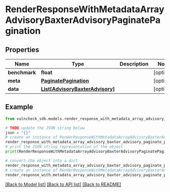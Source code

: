 # RenderResponseWithMetadataArrayAdvisoryBaxterAdvisoryPaginatePagination


## Properties

Name | Type | Description | Notes
------------ | ------------- | ------------- | -------------
**benchmark** | **float** |  | [optional] 
**meta** | [**PaginatePagination**](PaginatePagination.md) |  | [optional] 
**data** | [**List[AdvisoryBaxterAdvisory]**](AdvisoryBaxterAdvisory.md) |  | [optional] 

## Example

```python
from vulncheck_sdk.models.render_response_with_metadata_array_advisory_baxter_advisory_paginate_pagination import RenderResponseWithMetadataArrayAdvisoryBaxterAdvisoryPaginatePagination

# TODO update the JSON string below
json = "{}"
# create an instance of RenderResponseWithMetadataArrayAdvisoryBaxterAdvisoryPaginatePagination from a JSON string
render_response_with_metadata_array_advisory_baxter_advisory_paginate_pagination_instance = RenderResponseWithMetadataArrayAdvisoryBaxterAdvisoryPaginatePagination.from_json(json)
# print the JSON string representation of the object
print(RenderResponseWithMetadataArrayAdvisoryBaxterAdvisoryPaginatePagination.to_json())

# convert the object into a dict
render_response_with_metadata_array_advisory_baxter_advisory_paginate_pagination_dict = render_response_with_metadata_array_advisory_baxter_advisory_paginate_pagination_instance.to_dict()
# create an instance of RenderResponseWithMetadataArrayAdvisoryBaxterAdvisoryPaginatePagination from a dict
render_response_with_metadata_array_advisory_baxter_advisory_paginate_pagination_from_dict = RenderResponseWithMetadataArrayAdvisoryBaxterAdvisoryPaginatePagination.from_dict(render_response_with_metadata_array_advisory_baxter_advisory_paginate_pagination_dict)
```
[[Back to Model list]](../README.md#documentation-for-models) [[Back to API list]](../README.md#documentation-for-api-endpoints) [[Back to README]](../README.md)


